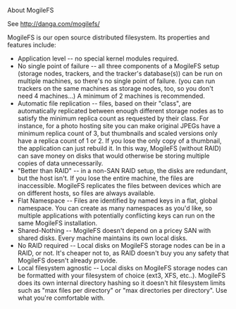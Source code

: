About MogileFS

See http://danga.com/mogilefs/

MogileFS is our open source distributed filesystem. Its properties and features include:

  * Application level -- no special kernel modules required.
  * No single point of failure -- all three components of a MogileFS setup (storage nodes, trackers, and the tracker's database(s)) can be run on multiple machines, so there's no single point of failure. (you can run trackers on the same machines as storage nodes, too, so you don't need 4 machines...) A minimum of 2 machines is recommended.
  * Automatic file replication -- files, based on their "class", are automatically replicated between enough different storage nodes as to satisfy the minimum replica count as requested by their class. For instance, for a photo hosting site you can make original JPEGs have a minimum replica count of 3, but thumbnails and scaled versions only have a replica count of 1 or 2. If you lose the only copy of a thumbnail, the application can just rebuild it. In this way, MogileFS (without RAID) can save money on disks that would otherwise be storing multiple copies of data unnecessarily.
  * "Better than RAID" -- in a non-SAN RAID setup, the disks are redundant, but the host isn't. If you lose the entire machine, the files are inaccessible. MogileFS replicates the files between devices which are on different hosts, so files are always available.
  * Flat Namespace -- Files are identified by named keys in a flat, global namespace. You can create as many namespaces as you'd like, so multiple applications with potentially conflicting keys can run on the same MogileFS installation.
  * Shared-Nothing -- MogileFS doesn't depend on a pricey SAN with shared disks. Every machine maintains its own local disks.
  * No RAID required -- Local disks on MogileFS storage nodes can be in a RAID, or not. It's cheaper not to, as RAID doesn't buy you any safety that MogileFS doesn't already provide.
  * Local filesystem agnostic -- Local disks on MogileFS storage nodes can be formatted with your filesystem of choice (ext3, XFS, etc..). MogileFS does its own internal directory hashing so it doesn't hit filesystem limits such as "max files per directory" or "max directories per directory". Use what you're comfortable with.